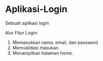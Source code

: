 # Aplikasi-Login
Sebuah aplikasi login

Alur Fitur Login:
1. Memasukkan nama, email, dan password
2. Memvalidasi masukan.
3. Menampilkan halaman home.


